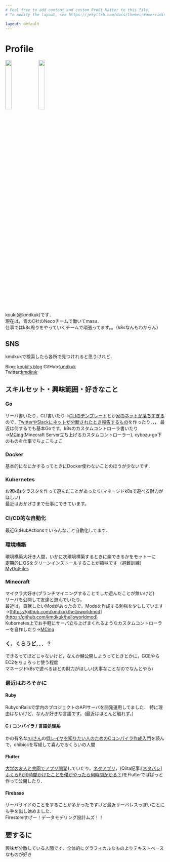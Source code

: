 ```yaml
---
# Feel free to add content and custom Front Matter to this file.
# To modify the layout, see https://jekyllrb.com/docs/themes/#overriding-theme-defaults

layout: default
---
```


# Profile

<img src="{{site.baseurl}}/images/icon.jpg" width="20%">
<img src="{{site.baseurl}}/images/icon_dark.jpg" width="20%">

kouki(@kmdkuk)です．  
現在は，青のC社のNecoチームで働いてmasu．  
仕事ではk8s周りをやっていくチームで頑張ってます。。（k8sなんもわからん）

## SNS

kmdkukで検索したら各所で見つけれると思うけれど．

Blog: [kouki's blog](https://blog.kmdkuk.com/)
GitHub:[kmdkuk](https://github.com/kmdkuk)  
Twitter:[kmdkuk](https://twitter.com/kmdkuk)  

## スキルセット・興味範囲・好きなこと

### Go

サーバ書いたり，CLI書いたり→[CLIのテンプレート](https://github.com/kmdkuk/go-cli-template)とか[家のネットが落ちすぎる](https://twitter.com/hashtag/kmdkuk%E3%81%AE%E3%83%8D%E3%83%83%E3%83%88%E5%9B%9E%E7%B7%9A?f=live)ので，[TwitterやSlackにネットが分断されたとき報告するもの](https://github.com/kmdkuk/gote)を作ったり，，，
最近は何するでも基本Goです。k8sのカスタムコントローラ書いたり→[MCing](https://github.com/kmdkuk/MCing)(Minecraft Server立ち上げるカスタムコントローラー), cybozu-go下のものを仕事でちょこちょこ

### Docker

基本的になにかするってときにDocker使わないことのほうが少ないです．

### Kubernetes

お家k8sクラスタを作って遊んだことがあったり(マネージドk8sで遊べる財力がほしい)  
最近はおかげさまで仕事にできています。

### CI/CD的な自動化

最近GitHubActionsでいろんなこと自動化してます．

### 環境構築

環境構築大好き人間，いかに次環境構築するときに楽できるかをモットーに  
定期的にOSをクリーンインストールすることが趣味です（避難訓練）  
[MyDotFiles](https://github.com/kmdkuk/MyDotFiles)

### Minecraft

マイクラ大好き(ブランチマイニングすることでしか遊んだことが無いけど)  
サーバを公開して友達と遊んでいたり，  
最近は，貢献したいModがあったので，Modsを作成する勉強を少ししています→[https://github.com/kmdkuk/helloworldmod](https://github.com/kmdkuk/helloworldmod)  
Kubernetes上でお手軽にサーバ立ち上げまくれるようなカスタムコントローラーを自作したり→[MCing](https://github.com/kmdkuk/MCing)

### く，くらうど．．．？

できるってほどじゃないけど，なんか鯖公開しようってときとかに，GCEやらEC2をちょろっと使う程度  
マネージドk8sで遊べるほどの財力がほしい(大事なことなのでなんとやら)  

### 最近はおろそかに
#### Ruby

RubyonRailsで学内のプロジェクトのAPIサーバを開発運用してました．
特に理由はないけど、なんか好きな言語です。(最近はほとんど触れず。)

#### C / コンパイラ / 言語処理系

かの有名な[ruiさん](https://twitter.com/rui314)の[低レイヤを知りたい人のためのCコンパイラ作成入門](https://www.sigbus.info/compilerbook)を読んで，chibiccを写経して喜んでるくらいの人間

#### Flutter

[大学の友人と共同でアプリ開発](https://github.com/team-x-fun/shiftend)していたり，[ネタアプリ](https://play.google.com/store/apps/details?id=com.kmdkuk.darwin_medal_quiz)，(Qiita記事:[[ネタバレ]ふくらPが9時間かけたことを僕がやったら何時間かかる？](https://qiita.com/kmdkuk/items/b6e866f3c3b5431286f7))をFlutterでぱぱっと作って公開したり．

#### Firebase

サーバサイドのことをすることが多かったですけど最近サーバレスっぽいことにも手を出し始めました．  
Firestoreすげー！データモデリング設計ムズ！！  

## 要するに

興味が分散している人間です．全体的にグラフィカルなものよりテキストベースなものが好き

